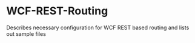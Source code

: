 WCF-REST-Routing
================

Describes necessary configuration for WCF REST based routing and lists out sample files
